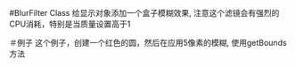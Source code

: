 #BlurFilter Class
给显示对象添加一个盒子模糊效果, 注意这个滤镜会有强烈的CPU消耗，特别是当质量设置高于1

＃例子
这个例子，创建一个红色的圆，然后在应用5像素的模糊, 使用getBounds 方法